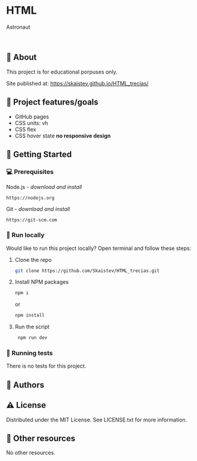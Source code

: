 # HTML
Astronaut

<br>

## 🌟 About

This project is for educational porpuses only. 

Site published at: https://skaistev.github.io/HTML_trecias/



## 🎯 Project features/goals

- GitHub pages
- CSS units: vh
- CSS flex
- CSS hover state
**no responsive design**


## 🧰 Getting Started

### 💻 Prerequisites

Node.js - _download and install_

```
https://nodejs.org
```

Git - _download and install_

```
https://git-scm.com
```

### 🏃 Run locally

Would like to run this project locally? Open terminal and follow these steps:

1. Clone the repo
    ```sh
    git clone https://github.com/Skaistev/HTML_trecias.git
    ```
2. Install NPM packages
    ```sh
    npm i
    ```
    or
    ```sh
    npm install
    ```
3. Run the script
   ```sh
    npm run dev
   ```



### 🧪 Running tests

There is no tests for this project.

## 🎅 Authors



## ⚠️ License

Distributed under the MIT License. See LICENSE.txt for more information.

## 🔗 Other resources

No other resources.